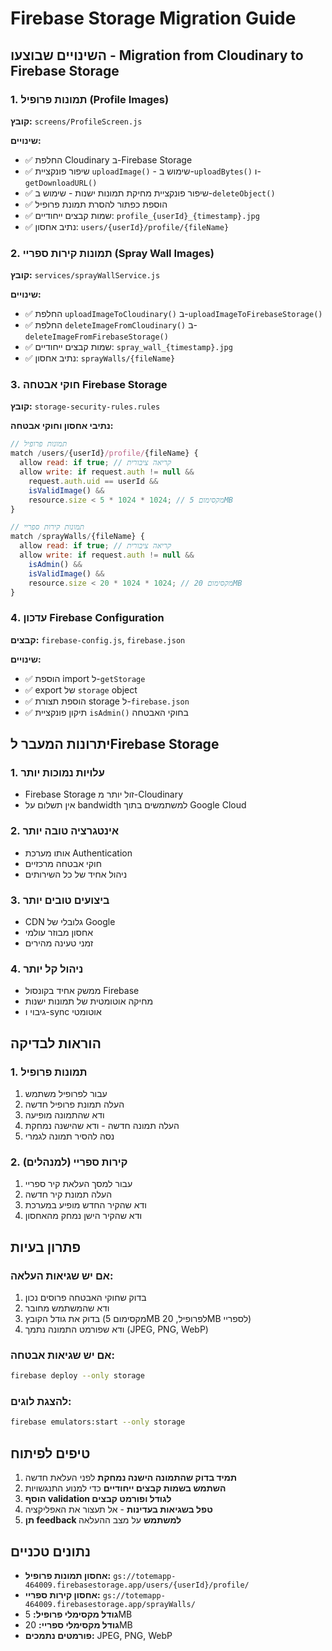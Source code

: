 # Firebase Storage Migration Guide

## השינויים שבוצעו - Migration from Cloudinary to Firebase Storage

### 1. תמונות פרופיל (Profile Images)
**קובץ:** `screens/ProfileScreen.js`

**שינויים:**
- ✅ החלפת Cloudinary ב-Firebase Storage
- ✅ שיפור פונקציית `uploadImage()` - שימוש ב-`uploadBytes()` ו-`getDownloadURL()`
- ✅ שיפור פונקציית מחיקת תמונות ישנות - שימוש ב-`deleteObject()`
- ✅ הוספת כפתור להסרת תמונת פרופיל
- ✅ שמות קבצים ייחודיים: `profile_{userId}_{timestamp}.jpg`
- ✅ נתיב אחסון: `users/{userId}/profile/{fileName}`

### 2. תמונות קירות ספריי (Spray Wall Images)
**קובץ:** `services/sprayWallService.js`

**שינויים:**
- ✅ החלפת `uploadImageToCloudinary()` ב-`uploadImageToFirebaseStorage()`
- ✅ החלפת `deleteImageFromCloudinary()` ב-`deleteImageFromFirebaseStorage()`
- ✅ שמות קבצים ייחודיים: `spray_wall_{timestamp}.jpg`
- ✅ נתיב אחסון: `sprayWalls/{fileName}`

### 3. חוקי אבטחה Firebase Storage
**קובץ:** `storage-security-rules.rules`

**נתיבי אחסון וחוקי אבטחה:**
```javascript
// תמונות פרופיל
match /users/{userId}/profile/{fileName} {
  allow read: if true; // קריאה ציבורית
  allow write: if request.auth != null && 
    request.auth.uid == userId &&
    isValidImage() &&
    resource.size < 5 * 1024 * 1024; // מקסימום 5MB
}

// תמונות קירות ספריי
match /sprayWalls/{fileName} {
  allow read: if true; // קריאה ציבורית
  allow write: if request.auth != null && 
    isAdmin() &&
    isValidImage() &&
    resource.size < 20 * 1024 * 1024; // מקסימום 20MB
}
```

### 4. עדכון Firebase Configuration
**קבצים:** `firebase-config.js`, `firebase.json`

**שינויים:**
- ✅ הוספת import ל-`getStorage`
- ✅ export של `storage` object
- ✅ הוספת תצורת storage ל-`firebase.json`
- ✅ תיקון פונקציית `isAdmin()` בחוקי האבטחה

## יתרונות המעבר לFirebase Storage

### 1. **עלויות נמוכות יותר**
- Firebase Storage זול יותר מ-Cloudinary
- אין תשלום על bandwidth למשתמשים בתוך Google Cloud

### 2. **אינטגרציה טובה יותר**
- אותו מערכת Authentication
- חוקי אבטחה מרכזיים
- ניהול אחיד של כל השירותים

### 3. **ביצועים טובים יותר**
- CDN גלובלי של Google
- אחסון מבוזר עולמי
- זמני טעינה מהירים

### 4. **ניהול קל יותר**
- ממשק אחיד בקונסול Firebase
- מחיקה אוטומטית של תמונות ישנות
- גיבוי ו-sync אוטומטי

## הוראות לבדיקה

### 1. תמונות פרופיל
1. עבור לפרופיל משתמש
2. העלה תמונת פרופיל חדשה
3. ודא שהתמונה מופיעה
4. העלה תמונה חדשה - ודא שהישנה נמחקת
5. נסה להסיר תמונה לגמרי

### 2. קירות ספריי (למנהלים)
1. עבור למסך העלאת קיר ספריי
2. העלה תמונת קיר חדשה
3. ודא שהקיר החדש מופיע במערכת
4. ודא שהקיר הישן נמחק מהאחסון

## פתרון בעיות

### אם יש שגיאות העלאה:
1. בדוק שחוקי האבטחה פרוסים נכון
2. ודא שהמשתמש מחובר
3. בדוק את גודל הקובץ (מקסימום 5MB לפרופיל, 20MB לספריי)
4. ודא שפורמט התמונה נתמך (JPEG, PNG, WebP)

### אם יש שגיאות אבטחה:
```bash
firebase deploy --only storage
```

### להצגת לוגים:
```bash
firebase emulators:start --only storage
```

## טיפים לפיתוח

1. **תמיד בדוק שהתמונה הישנה נמחקת** לפני העלאת חדשה
2. **השתמש בשמות קבצים ייחודיים** כדי למנוע התנגשויות
3. **הוסף validation לגודל ופורמט קבצים**
4. **טפל בשגיאות בעדינות** - אל תעצור את האפליקציה
5. **תן feedback למשתמש** על מצב ההעלאה

## נתונים טכניים

- **אחסון תמונות פרופיל:** `gs://totemapp-464009.firebasestorage.app/users/{userId}/profile/`
- **אחסון קירות ספריי:** `gs://totemapp-464009.firebasestorage.app/sprayWalls/`
- **גודל מקסימלי פרופיל:** 5MB
- **גודל מקסימלי ספריי:** 20MB
- **פורמטים נתמכים:** JPEG, PNG, WebP
